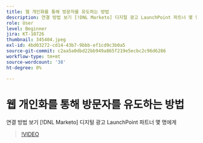 ```yaml
---
title: 웹 개인화를 통해 방문자를 유도하는 방법
description: 연결 방법 보기 [!DNL Marketo] 디지털 광고 LaunchPoint 파트너 몇 명에게
role: User
level: Beginner
jira: KT-10726
thumbnail: 345404.jpeg
exl-id: 4bd03272-cd14-43b7-9bbb-ef1cd9c3b0a5
source-git-commit: c2aa5a0dbd22bb949a865f219e5ecbc2c96d6286
workflow-type: tm+mt
source-wordcount: '38'
ht-degree: 0%

---
```


# 웹 개인화를 통해 방문자를 유도하는 방법

연결 방법 보기 [!DNL Marketo] 디지털 광고 LaunchPoint 파트너 몇 명에게

>[!VIDEO](https://video.tv.adobe.com/v/345404/?quality=12&learn=on)
